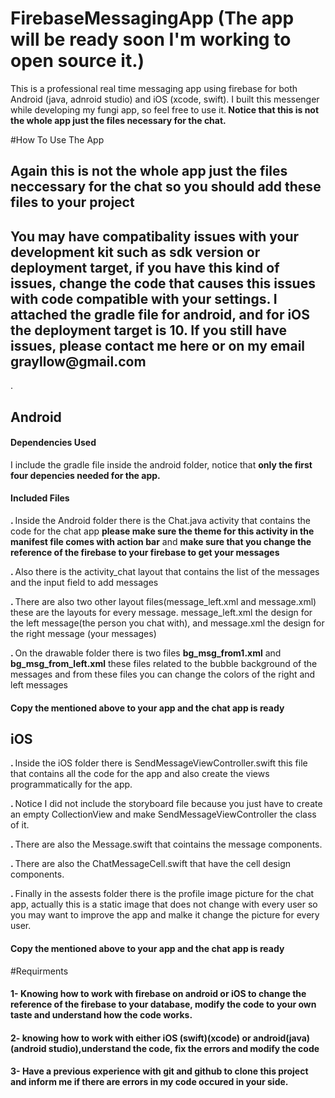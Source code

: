 # FirebaseMessagingApp (The app will be ready soon I'm working to open source it.)
This is a professional real time messaging app using firebase for both Android (java, adnroid studio) and iOS (xcode, swift). I built this messenger while developing my fungi app, so feel free to use it.<b> Notice that this is not the whole app just the files necessary for the chat.</b>


#How To Use The App
<h2> Again this is not the whole app just the files neccessary for the chat so you should add these files to your project</h2>
<h2> You may have compatibality issues with your development kit such as sdk version or deployment target, if you have this kind of issues, change the code that causes this issues with code compatible with your settings. I attached the gradle file  for android, and for iOS the deployment target is <b>10</b>. If you still have issues, please contact me here or on my email <b>grayllow@gmail.com</b></h2>.
<h2>Android</h2>
<h4> Dependencies Used</h4>
<p> I include the gradle file inside the android folder, notice that <b>only the first four depencies needed for the app.</b>

<h4>Included Files</h4>
<p><b>. </b>Inside the Android folder there is the Chat.java activity that contains the code for the chat app <b> please make sure the theme for this activity in the manifest file comes with action bar</b> and <b> make sure that you change the reference of the firebase to your firebase to get your messages</b></p>
<p><b>. </b>Also there is the activity_chat layout that contains the list of the messages and the input field to add messages</p>
<p><b>. </b>There are also two other layout files(message_left.xml and message.xml) these are the layouts for every message.      message_left.xml the design for the left message(the person you chat with), and message.xml the design for the right message (your messages)</p>
<p><b>. </b>On the drawable folder there is two files <b>bg_msg_from1.xml</b> and <b>bg_msg_from_left.xml</b> these files related to the bubble background of the messages and from these files you can change the colors of the right and left messages</p>
<h4>Copy the mentioned above to your app and the chat app is ready</h4>
<h2>iOS</h2>
<p> <b>. </b>Inside the iOS folder there is SendMessageViewController.swift this file that contains all the code for the app and also create the views programmatically for the app.</p>
<p> <b>. </b> Notice I did not include the storyboard file because you just have to create an empty CollectionView and make SendMessageViewController the class of it.</p>
<p> <b>. </b> There are also the Message.swift that cointains the message components.</p>
<p> <b>. </b> There are also the ChatMessageCell.swift that have the cell design components.</p>
<p> <b>. </b> Finally in the assests folder there is the profile image picture for the chat app, actually this is a static image that does not change with every user so you may want to improve the app and malke it change the picture for every user.</p>
<h4>Copy the mentioned above to your app and the chat app is ready</h4>
#Requirments
<h4><b>1-</b> Knowing how to work with firebase on android or iOS to change the reference of the firebase to your database, modify the code to your own taste and understand how the code works.</h4>
<h4> <b>2- </b> knowing how to work with either iOS (swift)(xcode) or android(java)(android studio),understand the code, fix the errors and modify the code </h4>
<h4><b>3- </b>Have a previous experience with git and github to clone this project and inform me if there are errors in my code occured in your side.</h4>

